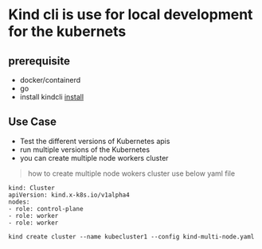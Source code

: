 # Kind cli is use for local development for the kubernets

## prerequisite

- docker/containerd
- go
- install kindcli [install](https://kind.sigs.k8s.io/docs/user/quick-start/)

## Use Case

- Test the different versions of Kubernetes apis
- run multiple versions of the Kubernetes
- you can create multiple node workers cluster

> how to create multiple node wokers cluster
> use below yaml file

```shell
kind: Cluster
apiVersion: kind.x-k8s.io/v1alpha4
nodes:
- role: control-plane
- role: worker
- role: worker
```

```shell
kind create cluster --name kubecluster1 --config kind-multi-node.yaml
```

